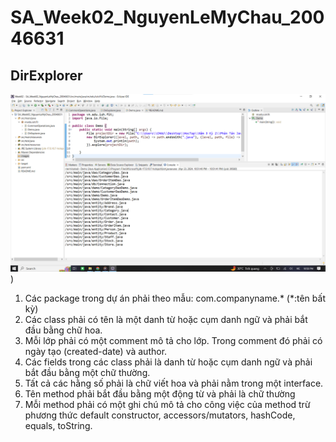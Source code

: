 # SA_Week02_NguyenLeMyChau_20046631

## DirExplorer
![altText](images/DirExplorer.png "DirExplorer") )

1. Các package trong dự án phải theo mẫu: com.companyname.* (*:tên bất kỳ)
2. Các class phải có tên là một danh từ hoặc cụm danh ngữ và phải bắt đầu bằng chữ hoa.
3. Mỗi lớp phải có một comment mô tả cho lớp. Trong comment đó phải có ngày tạo
(created-date) và author.
4. Các fields trong các class phải là danh từ hoặc cụm danh ngữ và phải bắt đầu bằng một
chữ thường.
5. Tất cả các hằng số phải là chữ viết hoa và phải nằm trong một interface.
6. Tên method phải bắt đầu bằng một động từ và phải là chữ thường
7. Mỗi method phải có một ghi chú mô tả cho công việc của method trừ phương thức
default constructor, accessors/mutators, hashCode, equals, toString.
